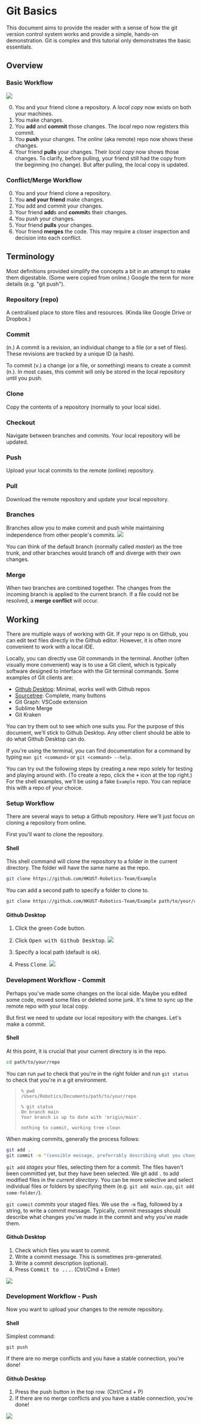 # Git Basics
This document aims to provide the reader with a sense of how the git version control system works and provide a simple, hands-on demonstration. Git is complex and this tutorial only demonstrates the basic essentials.

## Overview

### Basic Workflow
![](https://i.ytimg.com/vi/0nqJKEh3YCc/maxresdefault.jpg)

0. You and your friend clone a repository. A *local copy* now exists on both your machines.
1. You make changes.
2. You **add** and **commit** those changes. The *local* repo now registers this commit.
3. You **push** your changes. The *online* (aka remote) repo now shows these changes.
4. Your friend **pulls** your changes. Their *local copy* now shows those changes. To clarify, before pulling, your friend still had the copy from the beginning (no change). But after pulling, the local copy is updated.

### Conflict/Merge Workflow
0. You and your friend clone a repository.
1. You **and your friend** make changes.
2. You add and commit your changes.
3. Your friend **add**s and **commit**s their changes.
4. You push your changes.
5. Your friend **pulls** your changes.
6. Your friend **merges** the code. This may require a closer inspection and decision into each conflict.

## Terminology
Most definitions provided simplify the concepts a bit in an attempt to make them digestable. (Some were copied from online.) Google the term for more details (e.g. "git push").

### Repository (repo)
A centralised place to store files and resources. (Kinda like Google Drive or Dropbox.)

### Commit
(n.) A commit is a revision, an individual change to a file (or a set of files). These revisions are tracked by a unique ID (a hash).

To commit (v.) a change (or a file, or something) means to create a commit (n.). In most cases, this commit will only be stored in the local repository until you push.

### Clone
Copy the contents of a repository (normally to your local side).

### Checkout
Navigate between branches and commits. Your local repository will be updated.

### Push
Upload your local commits to the remote (online) repository.

### Pull
Download the remote repository and update your local repository.

### Branches
Branches allow you to make commit and push while maintaining independence from other people's commits.
![](https://www.nobledesktop.com/image/gitresources/git-branches-merge.png)

You can think of the default branch (normally called *master*) as the tree trunk, and other branches would branch off and diverge with their own changes.

### Merge
When two branches are combined together. The changes from the incoming branch is applied to the current branch. If a file could not be resolved, a **merge conflict** will occur.

## Working
There are multiple ways of working with Git. If your repo is on Github, you can edit text files directly in the Github editor. However, it is often more convenient to work with a local IDE.

Locally, you can directly use Git commands in the terminal. Another (often visually more convenient) way is to use a Git client, which is typically software designed to interface with the Git terminal commands. Some examples of Git clients are:

* [Github Desktop](https://desktop.github.com/): Minimal, works well with Github repos
* [Sourcetree](https://www.sourcetreeapp.com/): Complete, many buttons
* Git Graph: VSCode extension
* Sublime Merge
* Git Kraken

You can try them out to see which one suits you. For the purpose of this document, we'll stick to Github Desktop. Any other client should be able to do what Github Desktop can do.

If you're using the terminal, you can find documentation for a command by typing `man git <command>` or `git <command> --help`.

You can try out the following steps by creating a new repo solely for testing and playing around with. (To create a repo, click the <kbd>+</kbd> icon at the top right.) For the shell examples, we'll be using a fake `Example` repo. You can replace this with a repo of your choice.

### Setup Workflow
There are several ways to setup a Github repository. Here we'll just focus on cloning a repository from online.

First you'll want to clone the repository.

#### Shell
This shell command will clone the repository to a folder in the current directory. The folder will have the same name as the repo.
```sh
git clone https://github.com/HKUST-Robotics-Team/Example
```

You can add a second path to specify a folder to clone to.
```sh
git clone https://github.com/HKUST-Robotics-Team/Example path/to/your/repo
```

#### Github Desktop
1. Click the green <kbd>Code</kbd> button.
2. Click <kbd>Open with Github Desktop</kbd>.
![](https://i.imgur.com/VOGlO0e.png)

3. Specify a local path (default is ok).
4. Press <kbd>Clone</kbd>.
![](https://i.imgur.com/NXuXP2z.png)

### Development Workflow - Commit
Perhaps you've made some changes on the local side. Maybe you edited some code, moved some files or deleted some junk. It's time to sync up the remote repo with your local copy.

But first we need to update our local repository with the changes. Let's make a commit.

#### Shell
At this point, it is crucial that your current directory is in the repo.

```sh
cd path/to/your/repo
```

You can run `pwd` to check that you're in the right folder and run `git status` to check that you're in a git environment.

> ```
> % pwd
> /Users/Robotics/Documents/path/to/your/repo
> 
> % git status
> On branch main
> Your branch is up to date with 'origin/main'.
>
> nothing to commit, working tree clean
> ```

When making commits, generally the process follows:
```sh
git add .
git commit -m "(sensible message, preferrably describing what you changed and why)"
```

`git add` *stages* your files, selecting them for a commit. The files haven't been committed yet, but they have been selected. We git add `.` to add modified files in the *current directory*. You can be more selective and select individual files or folders by specifying them (e.g. `git add main.cpp`, `git add some-folder/`).

`git commit` *commits* your staged files. We use the `-m` flag, followed by a string, to write a commit message. Typically, commit messages should describe what changes you've made in the commit and why you've made them.

#### Github Desktop

1. Check which files you want to commit.
2. Write a commit message. This is sometimes pre-generated.
3. Write a commit description (optional).
4. Press <kbd>Commit to ...</kbd>. (Ctrl/Cmd + Enter)

![](https://i.imgur.com/SE5H53a.png)

### Development Workflow - Push
Now you want to upload your changes to the remote repository.

#### Shell
Simplest command:
```
git push
```
If there are no merge conflicts and you have a stable connection, you're done!

#### Github Desktop

1. Press the push button in the top row. (Ctrl/Cmd + P)
2. If there are no merge conflicts and you have a stable connection, you're done!

![](https://i.imgur.com/uEmOIQs.png)
